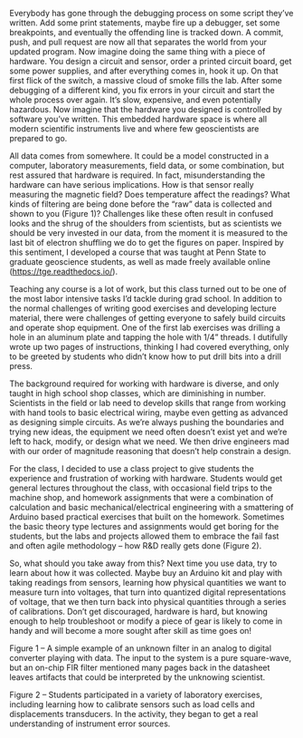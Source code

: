 Everybody has gone through the debugging process on some script they’ve written.
Add some print statements, maybe fire up a debugger, set some breakpoints, and
eventually the offending line is tracked down. A commit, push, and pull request
are now all that separates the world from your updated program. Now imagine
doing the same thing with a piece of hardware. You design a circuit and sensor,
order a printed circuit board, get some power supplies, and after everything
comes in, hook it up. On that first flick of the switch, a massive cloud of
smoke fills the lab. After some debugging of a different kind, you fix errors in
your circuit and start the whole process over again. It’s slow, expensive, and
even potentially hazardous. Now imagine that the hardware you designed is
controlled by software you’ve written. This embedded hardware space is where all
modern scientific instruments live and where few geoscientists are prepared to
go.

All data comes from somewhere. It could be a model constructed in a computer,
laboratory measurements, field data, or some combination, but rest assured that
hardware is required. In fact, misunderstanding the hardware can have serious
implications. How is that sensor really measuring the magnetic field? Does
temperature affect the readings? What kinds of filtering are being done before
the “raw” data is collected and shown to you (Figure 1)? Challenges like these
often result in confused looks and the shrug of the shoulders from scientists,
but as scientists we should be very invested in our data, from the moment it
is measured to the last bit of electron shuffling we do to get the figures on
paper. Inspired by this sentiment, I developed a course that was taught at Penn
State to graduate geoscience students, as well as made freely available online
(https://tge.readthedocs.io/).

Teaching any course is a lot of work, but this class turned out to be one of the
most labor intensive tasks I’d tackle during grad school. In addition to the
normal challenges of writing good exercises and developing lecture material,
there were challenges of getting everyone to safely build circuits and operate
shop equipment. One of the first lab exercises was drilling a hole in an
aluminum plate and tapping the hole with 1/4” threads. I dutifully wrote up two
pages of instructions, thinking I had covered everything, only to be greeted by
students who didn’t know how to put drill bits into a drill press.

The background required for working with hardware is diverse, and only taught in
high school shop classes, which are diminishing in number. Scientists in the
field or lab need to develop skills that range from working with hand tools to
basic electrical wiring, maybe even getting as advanced as designing simple
circuits. As we’re always pushing the boundaries and trying new ideas, the
equipment we need often doesn’t exist yet and we’re left to hack, modify, or
design what we need. We then drive engineers mad with our order of magnitude
reasoning that doesn’t help constrain a design.

For the class, I decided to use a class project to give students the experience
and frustration of working with hardware. Students would get general lectures
throughout the class, with occasional field trips to the machine shop, and
homework assignments that were a combination of calculation and basic
mechanical/electrical engineering with a smattering of Arduino based practical
exercises that built on the homework. Sometimes the basic theory type lectures
and assignments would get boring for the students, but the labs and projects
allowed them to embrace the fail fast and often agile methodology – how R&D
really gets done (Figure 2).

So, what should you take away from this? Next time you use data, try to learn
about how it was collected. Maybe buy an Arduino kit and play with taking
readings from sensors, learning how physical quantities we want to measure turn
into voltages, that turn into quantized digital representations of voltage, that
we then turn back into physical quantities through a series of calibrations.
Don’t get discouraged, hardware is hard, but knowing enough to help troubleshoot
or modify a piece of gear is likely to come in handy and will become a more
sought after skill as time goes on!

Figure 1 – A simple example of an unknown filter in an analog to digital
converter playing with data. The input to the system is a pure square-wave, but
an on-chip FIR filter mentioned many pages back in the datasheet leaves
artifacts that could be interpreted by the unknowing scientist.

Figure 2 – Students participated in a variety of laboratory exercises, including
learning how to calibrate sensors such as load cells and displacements
transducers. In the activity, they began to get a real understanding of
instrument error sources.
